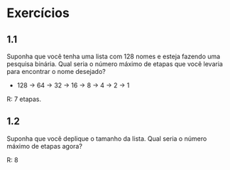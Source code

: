 # Exercícios 

## 1.1
Suponha que você tenha uma lista com 128 nomes e esteja fazendo uma pesquisa binária.
Qual seria o número máximo de etapas que você levaria para encontrar o nome desejado?

- 128 -> 64 -> 32 -> 16 -> 8 -> 4 -> 2 -> 1

R: 7 etapas.


## 1.2
Suponha que você deplique o tamanho da lista. Qual seria o número máximo de etapas agora?

R: 8


